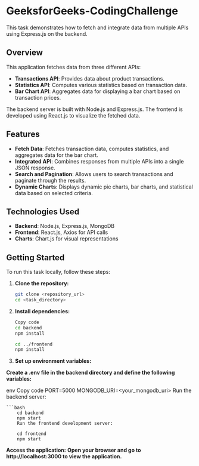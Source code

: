 # GeeksforGeeks-CodingChallenge

This task demonstrates how to fetch and integrate data from multiple APIs using Express.js on the backend.

## Overview

This application fetches data from three different APIs:
- **Transactions API**: Provides data about product transactions.
- **Statistics API**: Computes various statistics based on transaction data.
- **Bar Chart API**: Aggregates data for displaying a bar chart based on transaction prices.

The backend server is built with Node.js and Express.js. The frontend is developed using React.js to visualize the fetched data.

## Features

- **Fetch Data**: Fetches transaction data, computes statistics, and aggregates data for the bar chart.
- **Integrated API**: Combines responses from multiple APIs into a single JSON response.
- **Search and Pagination**: Allows users to search transactions and paginate through the results.
- **Dynamic Charts**: Displays dynamic pie charts, bar charts, and statistical data based on selected criteria.

## Technologies Used

- **Backend**: Node.js, Express.js, MongoDB
- **Frontend**: React.js, Axios for API calls
- **Charts**: Chart.js for visual representations

## Getting Started

To run this task locally, follow these steps:

1. **Clone the repository:**

   ```bash
   git clone <repository_url>
   cd <task_directory>
   
2. **Install dependencies:**

    ```bash
    Copy code
    cd backend
    npm install

    cd ../frontend
    npm install

3. **Set up environment variables:**

**Create a .env file in the backend directory and define the following variables:**

env
Copy code
PORT=5000
MONGODB_URI=<your_mongodb_uri>
Run the backend server:

    ```bash
        cd backend
        npm start
        Run the frontend development server:
  
        cd frontend
        npm start
        
        
**Access the application:**
**Open your browser and go to http://localhost:3000 to view the application.**
